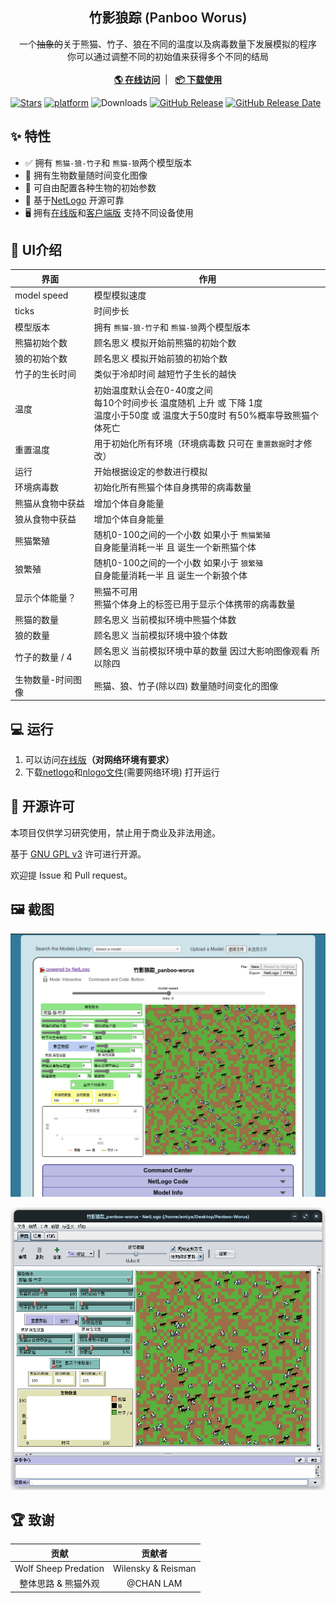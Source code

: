 <!--
 * @Author: Amiya mc.amiya@qq.com
 * @Date: 2024-11-16 21:16:54
 * @LastEditors: Amiya mc.amiya@qq.com
 * @LastEditTime: 2024-11-16 23:14:22
 * @FilePath: /Panboo-Worus/README.md
 * @Description: 竹影狼踪的README文件
-->

<h2 align="center" style="font-weight: 600">竹影狼踪 (Panboo Worus)</h2>
<p align="center">
    一个<s>抽象的</s>关于熊猫、竹子、狼在不同的温度以及病毒数量下发展模拟的程序
    <br />
    你可以通过调整不同的初始值来获得多个不同的结局
    <br />
    <br />
    <a href="http://www.netlogoweb.org/launch#https://raw.githubusercontent.com/mcAmiya/Panboo-Worus/master/竹影狼踪_panboo-worus.nlogo" target="blank"><strong>🌎 在线访问</strong></a>  |  
    <a href="https://github.com/mcAmiya/Panboo-Worus/releases" target="blank"><strong>📦️ 下载使用</strong></a>
</p>

[![Stars](https://img.shields.io/github/stars/mcAmiya/Panboo-Worus?label=stars)](https://github.com/mcAmiya/Panboo-Worus)  [![platform](https://img.shields.io/badge/platform-netlogo-blue.svg)](https://ccl.northwestern.edu/netlogo/)  ![Downloads](https://img.shields.io/github/downloads/mcAmiya/Panboo-Worus/total)  [![GitHub Release](https://img.shields.io/github/v/release/mcAmiya/Panboo-Worus)](https://github.com/mcAmiya/Panboo-Worus/releases)  [![GitHub Release Date](https://img.shields.io/github/release-date/mcAmiya/Panboo-Worus)](https://github.com/mcAmiya/Panboo-Worus/releases)

## ✨ 特性

- ✅ 拥有 `熊猫-狼-竹子`和 `熊猫-狼`两个模型版本
- 📃 拥有生物数量随时间变化图像
- 🧩 可自由配置各种生物的初始参数
- 💾 基于[NetLogo](https://ccl.northwestern.edu/netlogo/) 开源可靠
- 🖥️ 拥有[在线版](http://www.netlogoweb.org/launch#https://raw.githubusercontent.com/mcAmiya/Panboo-Worus/master/竹影狼踪_panboo-worus.nlogo)和[客户端版](https://ccl.northwestern.edu/netlogo/download.shtml) 支持不同设备使用

## 🧰 UI介绍

| 界面              | 作用                                                                                                                                   |
| ----------------- | -------------------------------------------------------------------------------------------------------------------------------------- |
| model speed       | 模型模拟速度                                                                                                                           |
| ticks             | 时间步长                                                                                                                               |
| 模型版本          | 拥有 `熊猫-狼-竹子`和 `熊猫-狼`两个模型版本                                                                                        |
| 熊猫初始个数      | 顾名思义 模拟开始前熊猫的初始个数                                                                                                      |
| 狼的初始个数      | 顾名思义 模拟开始前狼的初始个数                                                                                                        |
| 竹子的生长时间    | 类似于冷却时间 越短竹子生长的越快                                                                                                      |
| 温度              | 初始温度默认会在0-40度之间<br />每10个时间步长 温度随机 上升 或 下降 1度<br />温度小于50度 或 温度大于50度时 有50%概率导致熊猫个体死亡 |
| 重置温度          | 用于初始化所有环境（环境病毒数 只可在 `重置数据`时才修改）                                                                           |
| 运行              | 开始根据设定的参数进行模拟                                                                                                             |
| 环境病毒数        | 初始化所有熊猫个体自身携带的病毒数量                                                                                                   |
| 熊猫从食物中获益  | 增加个体自身能量                                                                                                                       |
| 狼从食物中获益    | 增加个体自身能量                                                                                                                       |
| 熊猫繁殖          | 随机0-100之间的一个小数 如果小于 `熊猫繁殖`<br />自身能量消耗一半 且 诞生一个新熊猫个体                                              |
| 狼繁殖            | 随机0-100之间的一个小数 如果小于 `狼繁殖`<br />自身能量消耗一半 且 诞生一个新狼个体                                                  |
| 显示个体能量？    | 熊猫不可用<br />熊猫个体身上的标签已用于显示个体携带的病毒数量                                                                         |
| 熊猫的数量        | 顾名思义 当前模拟环境中熊猫个体数                                                                                                      |
| 狼的数量          | 顾名思义 当前模拟环境中狼个体数                                                                                                        |
| 竹子的数量 / 4    | 顾名思义 当前模拟环境中草的数量 因过大影响图像观看 所以除四                                                                            |
| 生物数量-时间图像 | 熊猫、狼、竹子(除以四) 数量随时间变化的图像                                                                                            |

## 💻 运行

1. 可以访问[在线版](http://www.netlogoweb.org/launch#https://raw.githubusercontent.com/mcAmiya/Panboo-Worus/master/竹影狼踪_panboo-worus.nlogo)**（对网络环境有要求）**
2. 下载[netlogo](https://ccl.northwestern.edu/netlogo/download.shtml)和[nlogo文件](https://github.com/mcAmiya/Panboo-Worus/releases)(需要网络环境) 打开运行

## 📜 开源许可

本项目仅供学习研究使用，禁止用于商业及非法用途。

基于 [GNU GPL v3](https://www.gnu.org/licenses/gpl-3.0.en.html#license-text) 许可进行开源。

欢迎提 Issue 和 Pull request。

## 🖼️ 截图

![web](./pic/Screenshot_web.png "网页端")

![client](./pic/Screenshot_client.png "客户端")

## 🏆 致谢

|         贡献         |       贡献者       |
| :------------------: | :----------------: |
| Wolf Sheep Predation | Wilensky & Reisman |
| 整体思路 & 熊猫外观 |     @CHAN LAM     |
